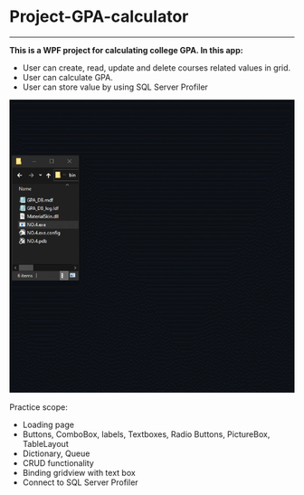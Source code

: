 # Project-GPA-calculator
-------------------------
**This is a WPF project for calculating college GPA. In this app:**
* User can create, read, update and delete courses related values in grid. 
* User can calculate GPA.
* User can store value by using SQL Server Profiler
 
![Basic Pizza Order System](./screenShot.gif?raw=true)

Practice scope:
* Loading page
* Buttons, ComboBox, labels, Textboxes, Radio Buttons, PictureBox, TableLayout
* Dictionary, Queue
* CRUD functionality
* Binding gridview with text box
* Connect to SQL Server Profiler 
